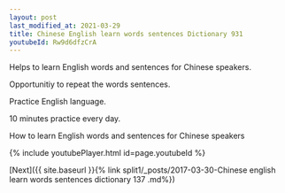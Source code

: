 ```yaml
---
layout: post
last_modified_at: 2021-03-29
title: Chinese English learn words sentences Dictionary 931 
youtubeId: Rw9d6dfzCrA
---
```

 
 
Helps to learn English words and sentences for Chinese speakers.

Opportunitiy to repeat the words sentences. 

Practice English language. 
 
10 minutes practice every day. 
 
How to learn English words and sentences for Chinese speakers 
 
{% include youtubePlayer.html id=page.youtubeId %}
 
 
[Next]({{ site.baseurl }}{% link  split1/_posts/2017-03-30-Chinese english learn words sentences dictionary 137 .md%})
 
